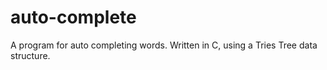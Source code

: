 # auto-complete
A program for auto completing words. Written in C, using a Tries Tree data structure.
